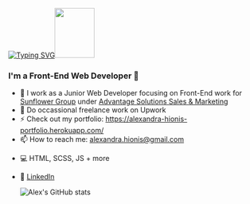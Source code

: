 [![Typing SVG](https://readme-typing-svg.herokuapp.com?font=Montserrat&color=%23FD428C&size=38&center=true&vCenter=true&lines=Hi%2C+I'm+Alex)](https://git.io/typing-svg)<img src="https://media.giphy.com/media/lSJyfxxuewjTBJZW3L/giphy.gif" width="80px" height="100px"/>

### I'm a Front-End Web Developer 🤘

- 🦄 I work as a Junior Web Developer focusing on Front-End work for [Sunflower Group](https://sunflowergroup.com/) under [Advantage Solutions Sales & Marketing ](https://advantagesolutions.net/)
- 🚀 Do occassional freelance work on Upwork
- ⚡️ Check out my portfolio: https://alexandra-hionis-portfolio.herokuapp.com/
- 📫 How to reach me: alexandra.hionis@gmail.com
<!-- - 🏳️‍🌈 My pronouns are she/her and I'm part of the LGBTQA+ community
- 🌀 My nickname is Alex -->
- 💻 HTML, SCSS, JS + more
- 🤝 [LinkedIn ](https://www.linkedin.com/in/alexandra-hionis/)

  ![Alex's GitHub stats](https://github-readme-stats.vercel.app/api?username=alexandra-hionis&theme=radical)
